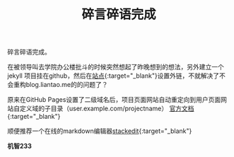 ﻿---
layout: post
title: 碎言碎语完成
---
碎言碎语完成。

在被领导叫去学院办公楼批斗的时候突然想起了昨晚想到的想法，另外建立一个 jekyll 项目挂在github，然后在[站点](https://blog.liantao.me){:target="_blank"}设置外链，不就解决了不会重构blog.liantao.me的的问题了？

原来在GitHub Pages设置了二级域名后，项目页面网站自动重定向到用户页面网站自定义域的子目录（user.example.com/projectname）
[官方文档](https://help.github.com/articles/custom-domain-redirects-for-github-pages-sites/){:target="_blank"}

顺便推荐一个在线的markdown编辑器[stackedit](https://stackedit.io){:target="_blank"}

**机智233**


